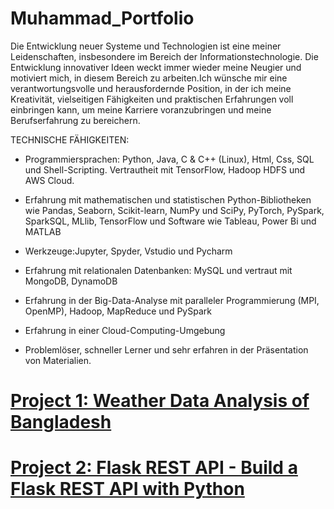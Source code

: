 # Muhammad_Portfolio
Die Entwicklung neuer Systeme und Technologien ist eine meiner Leidenschaften, insbesondere im Bereich der Informationstechnologie. Die Entwicklung innovativer Ideen weckt immer wieder meine Neugier und motiviert mich, in diesem Bereich zu arbeiten.Ich wünsche mir eine verantwortungsvolle und herausfordernde Position, in der ich meine Kreativität, vielseitigen Fähigkeiten und praktischen Erfahrungen voll einbringen kann, um meine Karriere voranzubringen und meine Berufserfahrung zu bereichern.

TECHNISCHE FÄHIGKEITEN:
- Programmiersprachen: Python, Java, C & C++ (Linux), Html, Css, SQL und Shell-Scripting. Vertrautheit mit TensorFlow, Hadoop HDFS und AWS Cloud.
- Erfahrung mit mathematischen und statistischen Python-Bibliotheken wie Pandas, Seaborn, Scikit-learn, NumPy und SciPy, PyTorch, PySpark, SparkSQL, MLlib, TensorFlow und Software wie Tableau, Power Bi und MATLAB

- Werkzeuge:Jupyter, Spyder, Vstudio und Pycharm
- Erfahrung mit relationalen Datenbanken: MySQL und vertraut mit MongoDB, DynamoDB
- Erfahrung in der Big-Data-Analyse mit paralleler Programmierung (MPI, OpenMP), Hadoop, MapReduce und PySpark
- Erfahrung in einer Cloud-Computing-Umgebung
- Problemlöser, schneller Lerner und sehr erfahren in der Präsentation von Materialien.

# [Project 1: Weather Data Analysis of Bangladesh](https://github.com/Maigoscode/data_science_projects)

# [Project 2: Flask REST API - Build a Flask REST API with Python ](https://github.com/Maigoscode/Flask-Rest-Api-projects1)
